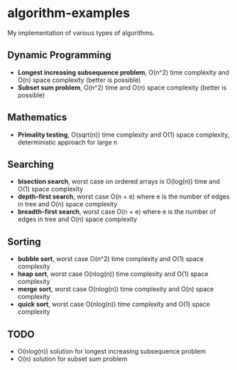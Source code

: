 # algorithm-examples
My implementation of various types of algorithms.
## Dynamic Programming
* __Longest increasing subsequence problem__, O(n^2) time complexity and O(n) space complexity (better is possible)
* __Subset sum problem__, O(n^2) time and O(n) space complexity (better is possible)
## Mathematics
* __Primality testing__, O(sqrt(n)) time complexity and O(1) space complexity, deterministic approach for large n
 ## Searching
* __bisection search__, worst case on ordered arrays is O(log(n)) time and O(1) space complexity
* __depth-first search__, worst case O(n + e) where e is the number of edges in tree and O(n) space complexity
* __breadth-first search__, worst case O(n + e) where e is the number of edges in tree and O(n) space complexity
## Sorting
* __bubble sort__, worst case O(n^2) time complexity and O(1) space complexity
* __heap sort__, worst case O(nlog(n)) time complexity and O(1) space complexity
* __merge sort__, worst case O(nlog(n)) time complexity and O(n) space complexity
* __quick sort__, worst case O(nlog(n)) time complexity and O(1) space complexity
## TODO
* O(nlog(n)) solution for longest increasing subsequence problem
* O(n) solution for subset sum problem